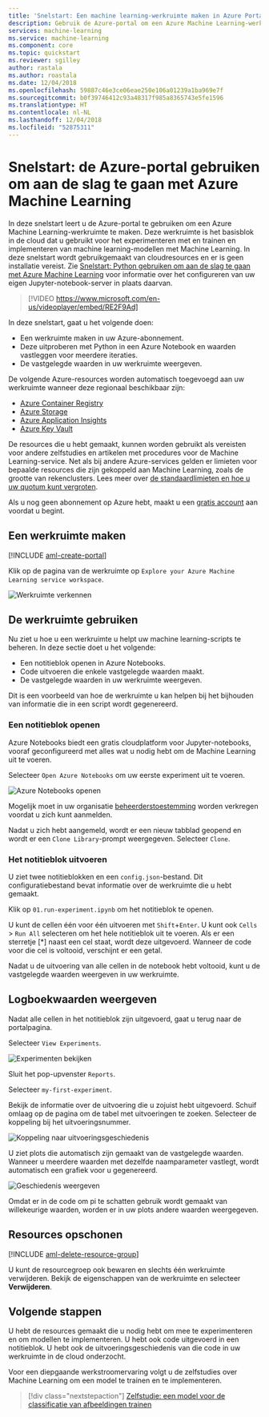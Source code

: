 ```yaml
---
title: 'Snelstart: Een machine learning-werkruimte maken in Azure Portal - Azure Machine Learning'
description: Gebruik de Azure-portal om een Azure Machine Learning-werkruimte te maken. Deze werkruimte is het basisblok in de cloud dat u gebruikt voor het experimenteren, trainen en implementeren van machine learning-modellen met Azure Machine Learning.
services: machine-learning
ms.service: machine-learning
ms.component: core
ms.topic: quickstart
ms.reviewer: sgilley
author: rastala
ms.author: roastala
ms.date: 12/04/2018
ms.openlocfilehash: 59887c46e3ce06eae250e106a01239a1ba969e7f
ms.sourcegitcommit: b0f39746412c93a48317f985a8365743e5fe1596
ms.translationtype: HT
ms.contentlocale: nl-NL
ms.lasthandoff: 12/04/2018
ms.locfileid: "52875311"
---
```

# <a name="quickstart-use-the-azure-portal-to-get-started-with-azure-machine-learning"></a>Snelstart: de Azure-portal gebruiken om aan de slag te gaan met Azure Machine Learning

In deze snelstart leert u de Azure-portal te gebruiken om een Azure Machine Learning-werkruimte te maken. Deze werkruimte is het basisblok in de cloud dat u gebruikt voor het experimenteren met en trainen en implementeren van machine learning-modellen met Machine Learning. In deze snelstart wordt gebruikgemaakt van cloudresources en er is geen installatie vereist. Zie [Snelstart: Python gebruiken om aan de slag te gaan met Azure Machine Learning](quickstart-create-workspace-with-python.md) voor informatie over het configureren van uw eigen Jupyter-notebook-server in plaats daarvan.

> [!VIDEO https://www.microsoft.com/en-us/videoplayer/embed/RE2F9Ad]

In deze snelstart, gaat u het volgende doen:

* Een werkruimte maken in uw Azure-abonnement.
* Deze uitproberen met Python in een Azure Notebook en waarden vastleggen voor meerdere iteraties.
* De vastgelegde waarden in uw werkruimte weergeven.

De volgende Azure-resources worden automatisch toegevoegd aan uw werkruimte wanneer deze regionaal beschikbaar zijn:

  - [Azure Container Registry](https://azure.microsoft.com/services/container-registry/)
  - [Azure Storage](https://azure.microsoft.com/services/storage/)
  - [Azure Application Insights](https://azure.microsoft.com/services/application-insights/) 
  - [Azure Key Vault](https://azure.microsoft.com/services/key-vault/)

De resources die u hebt gemaakt, kunnen worden gebruikt als vereisten voor andere zelfstudies en artikelen met procedures voor de Machine Learning-service. Net als bij andere Azure-services gelden er limieten voor bepaalde resources die zijn gekoppeld aan Machine Learning, zoals de grootte van rekenclusters. Lees meer over [de standaardlimieten en hoe u uw quotum kunt vergroten](how-to-manage-quotas.md).

Als u nog geen abonnement op Azure hebt, maakt u een [gratis account](https://aka.ms/AMLfree) aan voordat u begint.


## <a name="create-a-workspace"></a>Een werkruimte maken 

[!INCLUDE [aml-create-portal](../../../includes/aml-create-in-portal.md)]

Klik op de pagina van de werkruimte op `Explore your Azure Machine Learning service workspace`.

 ![Werkruimte verkennen](./media/quickstart-get-started/explore_aml.png)


## <a name="use-the-workspace"></a>De werkruimte gebruiken

Nu ziet u hoe u een werkruimte u helpt uw machine learning-scripts te beheren. In deze sectie doet u het volgende:

* Een notitieblok openen in Azure Notebooks.
* Code uitvoeren die enkele vastgelegde waarden maakt.
* De vastgelegde waarden in uw werkruimte weergeven.

Dit is een voorbeeld van hoe de werkruimte u kan helpen bij het bijhouden van informatie die in een script wordt gegenereerd. 

### <a name="open-a-notebook"></a>Een notitieblok openen 

Azure Notebooks biedt een gratis cloudplatform voor Jupyter-notebooks, vooraf geconfigureerd met alles wat u nodig hebt om de Machine Learning uit te voeren.  

Selecteer `Open Azure Notebooks` om uw eerste experiment uit te voeren.

 ![Azure Notebooks openen](./media/quickstart-get-started/explore_ws.png)

Mogelijk moet in uw organisatie [beheerderstoestemming](https://notebooks.azure.com/help/signing-up/work-or-school-account/admin-consent) worden verkregen voordat u zich kunt aanmelden.

Nadat u zich hebt aangemeld, wordt er een nieuw tabblad geopend en wordt er een `Clone Library`-prompt weergegeven. Selecteer `Clone`.


### <a name="run-the-notebook"></a>Het notitieblok uitvoeren

U ziet twee notitieblokken en een `config.json`-bestand. Dit configuratiebestand bevat informatie over de werkruimte die u hebt gemaakt.  

Klik op `01.run-experiment.ipynb` om het notitieblok te openen.

U kunt de cellen één voor één uitvoeren met `Shift`+`Enter`. U kunt ook `Cells` > `Run All` selecteren om het hele notitieblok uit te voeren. Als er een sterretje [*] naast een cel staat, wordt deze uitgevoerd. Wanneer de code voor die cel is voltooid, verschijnt er een getal. 

Nadat u de uitvoering van alle cellen in de notebook hebt voltooid, kunt u de vastgelegde waarden weergeven in uw werkruimte.

## <a name="view-logged-values"></a>Logboekwaarden weergeven

Nadat alle cellen in het notitieblok zijn uitgevoerd, gaat u terug naar de portalpagina.  

Selecteer `View Experiments`.

![Experimenten bekijken](./media/quickstart-get-started/view_exp.png)

Sluit het pop-upvenster `Reports`.

Selecteer `my-first-experiment`.

Bekijk de informatie over de uitvoering die u zojuist hebt uitgevoerd. Schuif omlaag op de pagina om de tabel met uitvoeringen te zoeken. Selecteer de koppeling bij het uitvoeringsnummer.

 ![Koppeling naar uitvoeringsgeschiedenis](./media/quickstart-get-started/report.png)

U ziet plots die automatisch zijn gemaakt van de vastgelegde waarden. Wanneer u meerdere waarden met dezelfde naamparameter vastlegt, wordt automatisch een grafiek voor u gegenereerd.

   ![Geschiedenis weergeven](./media/quickstart-get-started/plots.png)

Omdat er in de code om pi te schatten gebruik wordt gemaakt van willekeurige waarden, worden er in uw plots andere waarden weergegeven.  

## <a name="clean-up-resources"></a>Resources opschonen 

[!INCLUDE [aml-delete-resource-group](../../../includes/aml-delete-resource-group.md)]

U kunt de resourcegroep ook bewaren en slechts één werkruimte verwijderen. Bekijk de eigenschappen van de werkruimte en selecteer **Verwijderen**.

## <a name="next-steps"></a>Volgende stappen

U hebt de resources gemaakt die u nodig hebt om mee te experimenteren en om modellen te implementeren. U hebt ook code uitgevoerd in een notitieblok. U hebt ook de uitvoeringsgeschiedenis van die code in uw werkruimte in de cloud onderzocht.

Voor een diepgaande werkstroomervaring volgt u de zelfstudies over Machine Learning om een ​​model te trainen en te implementeren.  

> [!div class="nextstepaction"]
> [Zelfstudie: een model voor de classificatie van afbeeldingen trainen](tutorial-train-models-with-aml.md)
